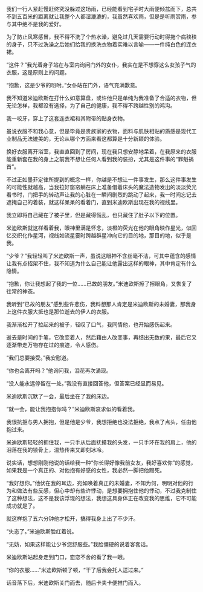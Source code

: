 我们一行人紧赶慢赶终究没躲过这场雨，已经能看到宅子时大雨便倾盆而下，总共不到五百米的距离就让我整个人都湿漉漉的，我虽然喜欢雨，但是是听雨赏雨，参与其中绝不是我的爱好。

为了防止风寒感冒，我不得不洗了个热水澡，避免过几天需要行动时得拖个病秧秧的身子，只不过洗澡之后她们给我的换洗衣物着实难以言喻——一件纯白色的连衣裙。

“这件？”我光着身子站在与室内询问门外的女仆，我实在是不想穿这么女孩子气的衣服，这是原则上的问题。

“抱歉，这是少爷的吩咐。”女仆站在门外，语气充满歉意。

我不知道米迪欧斯在打什么如意算盘，或许他只是单纯为我准备了合适的衣物，但无论怎样，我都没有选择，为了自己的健康，我不得不跨越性别的鸿沟。

我一咬牙，穿上了这套连衣裙和其附带的贴身衣物。

虽说衣服不和我心意，但是毕竟是贵族家的衣物，面料与肌肤相贴的质感是现代工业制品无法媲美的，无论从哪个方面来看这都算是十分新颖的体验。

换好衣服离开浴室，我直直回到了房间，现在我只想安静地呆着，在我原来的衣服能重新套在我的身上之前我不想让任何人看到我的装扮，尤其是这件事的“罪魁祸首”。

不过正如墨菲定律所提到的概念一样，你越是不想让一件事发生，那么这件事发生的可能性就越高，当我拉好窗帘躺在床上准备借着床头的魔法造物发出的淡淡荧光看书时，门把手的转动声让我的心脏在一瞬间剧烈的跳动了起来，我一时间忘记去遮掩自己的着装，就这样呆呆的看着门，直到米迪欧斯出现在我的视线里。

我立即将自己藏在了被子里，但是藏得慌乱，也只藏住了肚子以下的位置。

米迪欧斯就这样看着我，眼神里满是怀念，淡橙的荧光在他的眼角映作星光，似回忆交织化作星河，视线如流星霎时跨越群星冲向它的目的地，那目的地，似乎是我。

“少爷？”我轻轻叫了米迪欧斯一声，虽说这眼神不含丝毫不洁，可其中蕴含的感情让我有点招架不住，我不知道为什么自己能让他露出这样的眼神，其中肯定有什么隐情。

“抱歉，你让我想起了我的一位……已故的朋友。”米迪欧斯擦了擦眼角，又恢复了往常的神态。

我听到“已故的朋友”感到些许悲伤，我料想那人肯定是米迪欧斯的未婚妻，那我身上这件衣服大抵也是那位逝去的伊人的衣服。

我渐渐松开了拉起来的被子，轻叹了口气，我同情他，也开始感伤起来。

逝去是时间的手笔，它改变着人，然后藉由人改变事，再结出无数的果，最后它又逐渐带走万物存在过的痕迹，令人感伤。

“我们总要接受。”我安慰道。

“你也会离开吗？”他询问我，泪花再次涌现。

“没人能永远停留在一处。”我没有直接回答他，但答案已经显而易见。

米迪欧斯沉默了一会，最后坐在了我的床边。

“就一会，能让我抱抱你吗？”米迪欧斯哀求似的看着我。

我很抗拒与男人拥抱，但是他是少爷，我想拒绝也没法拒绝，我点了点头，任由他抱过来。

米迪欧斯轻轻的拥住我，一只手从后面抚摸我的头发，一只手环在我的肩上，他的泪落在我的锁骨上，温热传来又即刻冰冷。

说实话，想想刚刚他说的话给我一种“你长得好像我前女友，我好喜欢你”的感觉，如果我是一个真正的、对他抱有好感的女性，我必然一脚把他踢死。

“我好想你。”他伏在我的耳边，宛如唤着真正的未婚妻，不知为何，明明对他的行为和做法有些反感，但心中却有些许悸动，是想要拥抱住他的悸动，不过我克制住了这种想法，这不是我该浮现的想法，我想这具身体正在改变我的思维，它不可能成功就是了。

就这样抱了五六分钟他才松开，搞得我身上出了不少汗。

“失态了。”米迪欧斯脸红着说。

“无妨，如果这样能让少爷您舒服些。”我脸僵硬的说着客套话。

米迪欧斯站起身走到门口，恋恋不舍的看了我一眼。

“你的衣服……”米迪欧斯顿了顿，“干了后我会托人送过来。”

话音落下后，米迪欧斯关门而去，随后卡夫卡便推门而入。




